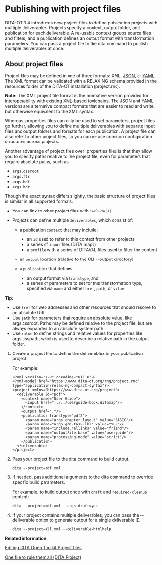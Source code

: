 # Publishing with project files

DITA-OT 3.4 introduces new project files to define publication projects with multiple deliverables. Projects specify a context, output folder, and publication for each deliverable. A re-usable context groups source files and filters, and a publication defines an output format with transformation parameters. You can pass a project file to the dita command to publish multiple deliverables at once.

## About project files

Project files may be defined in one of three formats: XML, [JSON](https://json.org), or [YAML](https://yaml.org). The XML format can be validated with a RELAX NG schema provided in the resources folder of the DITA-OT installation \(project.rnc\).

**Note:** The XML project file format is the normative version provided for interoperability with existing XML-based toolchains. The JSON and YAML versions are alternative compact formats that are easier to read and write, but otherwise equivalent to the XML syntax.

Whereas .properties files can only be used to set parameters, project files go further, allowing you to define multiple deliverables with separate input files and output folders and formats for each publication. A project file can also refer to other project files, so you can re-use common configuration structures across projects.

Another advantage of project files over .properties files is that they allow you to specify paths relative to the project file, even for parameters that require absolute paths, such as:

-   `args.cssroot`
-   `args.ftr`
-   `args.hdf`
-   `args.hdr`

Though the exact syntax differs slightly, the basic structure of project files is similar in all supported formats.

-   You can link to other project files with `include(s)`

-   Projects can define multiple `deliverables`, which consist of:

    -   a publication `context` that may include:

        -   an `id` used to refer to this context from other projects
        -   a series of `input` files \(DITA maps\)
        -   a `profile` with a series of DITAVAL files used to filter the content
    -   an `output` location \(relative to the CLI --output directory\)

    -   a `publication` that defines:
        -   an output format via `transtype`, and
        -   a series of parameters to set for this transformation type, specified via `name` and either `href`, `path`, or `value`

**Tip:**

-   Use `href` for web addresses and other resources that should resolve to an absolute URI.
-   Use `path` for parameters that require an absolute value, like args.cssroot. Paths may be defined relative to the project file, but are always expanded to an absolute system path.
-   Use `value` to define strings and relative values for properties like args.csspath, which is used to describe a relative path in the output folder.

1.  Create a project file to define the deliverables in your publication project.

    For example:

    ```
    <?xml version="1.0" encoding="UTF-8"?>
    <?xml-model href="https://www.dita-ot.org/rng/project.rnc" type="application/relax-ng-compact-syntax"?>
    <project xmlns="https://www.dita-ot.org/project">
      <deliverable id="pdf">
        <context name="User Guide">
          <input href="../../userguide-book.ditamap"/>
        </context>
        <output href="."/>
        <publication transtype="pdf2">
          <param name="args.chapter.layout" value="BASIC"/>
          <param name="args.gen.task.lbl" value="YES"/>
          <param name="include.rellinks" value="friend"/>
          <param name="outputFile.base" value="userguide"/>
          <param name="processing-mode" value="strict"/>
        </publication>
      </deliverable>
    </project>
    ```

2.  Pass your project file to the dita command to build output.

    ```syntax-bash
    dita --project=pdf.xml
    ```

3.  If needed, pass additional arguments to the dita command to override specific build parameters.

    For example, to build output once with `draft` and `required-cleanup` content:

    ```syntax-bash
    dita --project=pdf.xml --args.draft=yes
    ```

4.  If your project contains multiple deliverables, you can pass the --deliverable option to generate output for a single deliverable ID.

    ```syntax-bash
    dita --project=all.xml --deliverable=htmlhelp
    ```


**Related information**  


[Editing DITA Open Toolkit Project files](https://www.oxygenxml.com/events/2019/dita-ot_day.html#editing_dita_open_toolkit_project_files)

[One file to rule them all \(DITA Project\)](https://www.oxygenxml.com/events/2019/dita-ot_day.html#one_file_to_rule)

